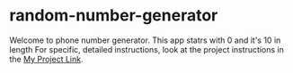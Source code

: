 # random-number-generator
Welcome to phone number generator.
This app statrs with 0 and it's 10 in length
For specific, detailed instructions, look at the project instructions in the [My Project Link](https://github.com/olasam4liv/random-number-generator).
 

